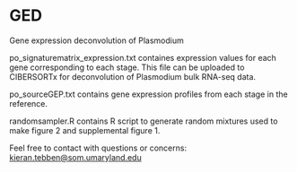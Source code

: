 # GED
Gene expression deconvolution of Plasmodium

po_signaturematrix_expression.txt containes expression values for each gene corresponding to each stage. This file can be uploaded to CIBERSORTx for deconvolution of Plasmodium bulk RNA-seq data. 

po_sourceGEP.txt contains gene expression profiles from each stage in the reference. 

randomsampler.R contains R script to generate random mixtures used to make figure 2 and supplemental figure 1. 

Feel free to contact with questions or concerns: kieran.tebben@som.umaryland.edu

